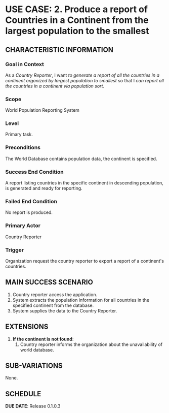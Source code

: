 # USE CASE: 2. Produce a report of Countries in a Continent from the largest population to the smallest

## CHARACTERISTIC INFORMATION

### Goal in Context
As a *Country Reporter*, I want *to generate a report of all the countries in a continent organized by largest population to smallest* so that I *can report all the countries in a continent via population sort.*

### Scope
World Population Reporting System

### Level
Primary task.

### Preconditions
The World Database contains population data, the continent is specified.  

### Success End Condition
A report listing countries in the specific continent in descending population, is generated and ready for reporting.

### Failed End Condition
No report is produced.

### Primary Actor
Country Reporter

### Trigger
Organization request the country reporter to export a report of a continent's countries.

## MAIN SUCCESS SCENARIO
1. Country reporter access the application.
2. System extracts the population information for all countries in the specified continent from the database.
3. System supplies the data to the Country Reporter.

## EXTENSIONS
1. **If the continent is not found**:
    1. Country reporter informs the organization about the unavailability of world database.

## SUB-VARIATIONS
None.

## SCHEDULE
**DUE DATE**: Release 0.1.0.3